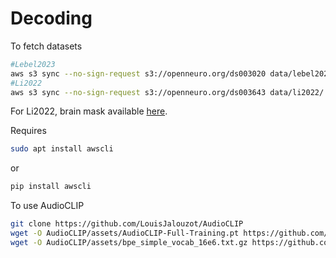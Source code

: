 # Decoding
To fetch datasets
```bash
#Lebel2023
aws s3 sync --no-sign-request s3://openneuro.org/ds003020 data/lebel2023/
#Li2022
aws s3 sync --no-sign-request s3://openneuro.org/ds003643 data/li2022/
```
For Li2022, brain mask available [here](https://nist.mni.mcgill.ca/colin-27-average-brain/).

Requires
```bash
sudo apt install awscli
```
or
```bash
pip install awscli
```

To use AudioCLIP
```bash
git clone https://github.com/LouisJalouzot/AudioCLIP
wget -O AudioCLIP/assets/AudioCLIP-Full-Training.pt https://github.com/AndreyGuzhov/AudioCLIP/releases/download/v0.1/AudioCLIP-Full-Training.pt
wget -O AudioCLIP/assets/bpe_simple_vocab_16e6.txt.gz https://github.com/AndreyGuzhov/AudioCLIP/releases/download/v0.1/bpe_simple_vocab_16e6.txt.gz
```